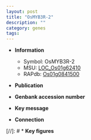 ```yaml
---
layout: post
title: "OsMYB3R-2"
description: ""
category: genes
tags: 
---
```


* **Information**  
    + Symbol: OsMYB3R-2  
    + MSU: [LOC_Os01g62410](http://rice.uga.edu/cgi-bin/ORF_infopage.cgi?orf=LOC_Os01g62410)  
    + RAPdb: [Os01g0841500](http://rapdb.dna.affrc.go.jp/viewer/gbrowse_details/irgsp1?name=Os01g0841500)  

* **Publication**  

* **Genbank accession number**  

* **Key message**  

* **Connection**  

[//]: # * **Key figures**  


